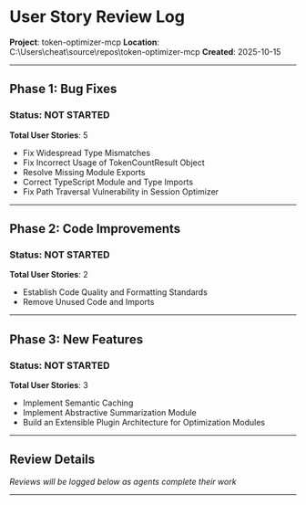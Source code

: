# User Story Review Log

**Project**: token-optimizer-mcp
**Location**: C:\Users\cheat\source\repos\token-optimizer-mcp
**Created**: 2025-10-15

---

## Phase 1: Bug Fixes

### Status: NOT STARTED
**Total User Stories**: 5
- Fix Widespread Type Mismatches
- Fix Incorrect Usage of TokenCountResult Object
- Resolve Missing Module Exports
- Correct TypeScript Module and Type Imports
- Fix Path Traversal Vulnerability in Session Optimizer

---

## Phase 2: Code Improvements

### Status: NOT STARTED
**Total User Stories**: 2
- Establish Code Quality and Formatting Standards
- Remove Unused Code and Imports

---

## Phase 3: New Features

### Status: NOT STARTED
**Total User Stories**: 3
- Implement Semantic Caching
- Implement Abstractive Summarization Module
- Build an Extensible Plugin Architecture for Optimization Modules

---

## Review Details

*Reviews will be logged below as agents complete their work*

---
